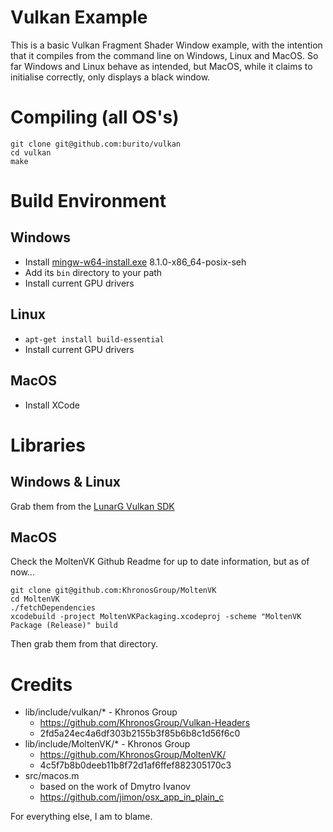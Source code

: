 Vulkan Example
==============
This is a basic Vulkan Fragment Shader Window example, with the intention that it compiles from the command line on Windows, Linux and MacOS.
So far Windows and Linux behave as intended, but MacOS, while it claims to initialise correctly, only displays a black window.

Compiling (all OS's)
====================
    git clone git@github.com:burito/vulkan
    cd vulkan
    make

Build Environment
=================
Windows
-------
* Install [mingw-w64-install.exe](http://sourceforge.net/projects/mingw-w64/files/) 8.1.0-x86_64-posix-seh
* Add its ```bin``` directory to your path
* Install current GPU drivers

Linux
-----
* ```apt-get install build-essential```
* Install current GPU drivers

MacOS
-----
* Install XCode

Libraries
=========

Windows & Linux
---------------
Grab them from the [LunarG Vulkan SDK](https://vulkan.lunarg.com/)

MacOS
-----

Check the MoltenVK Github Readme for up to date information, but as of now...

    git clone git@github.com:KhronosGroup/MoltenVK
    cd MoltenVK
    ./fetchDependencies
    xcodebuild -project MoltenVKPackaging.xcodeproj -scheme "MoltenVK Package (Release)" build

Then grab them from that directory.



Credits
=======
* lib/include/vulkan/* - Khronos Group
	* https://github.com/KhronosGroup/Vulkan-Headers
	* 2fd5a24ec4a6df303b2155b3f85b6b8c1d56f6c0
* lib/include/MoltenVK/* - Khronos Group
	* https://github.com/KhronosGroup/MoltenVK/
	* 4c5f7b8b0deeb11b8f72d1af6ffef882305170c3
* src/macos.m
	* based on the work of Dmytro Ivanov
	* https://github.com/jimon/osx_app_in_plain_c

For everything else, I am to blame.